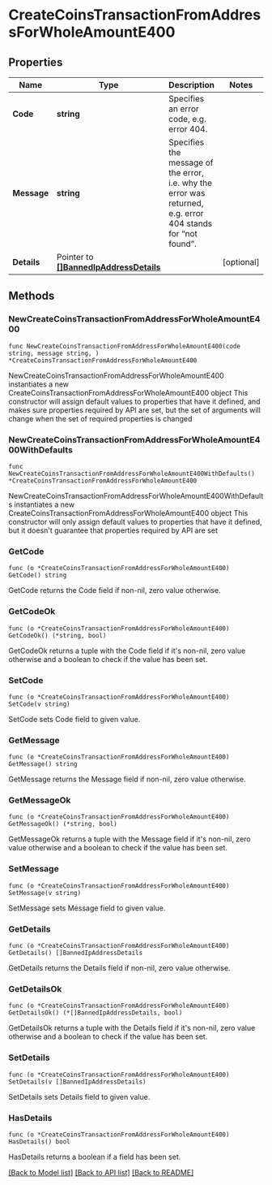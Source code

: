 # CreateCoinsTransactionFromAddressForWholeAmountE400

## Properties

Name | Type | Description | Notes
------------ | ------------- | ------------- | -------------
**Code** | **string** | Specifies an error code, e.g. error 404. | 
**Message** | **string** | Specifies the message of the error, i.e. why the error was returned, e.g. error 404 stands for “not found”. | 
**Details** | Pointer to [**[]BannedIpAddressDetails**](BannedIpAddressDetails.md) |  | [optional] 

## Methods

### NewCreateCoinsTransactionFromAddressForWholeAmountE400

`func NewCreateCoinsTransactionFromAddressForWholeAmountE400(code string, message string, ) *CreateCoinsTransactionFromAddressForWholeAmountE400`

NewCreateCoinsTransactionFromAddressForWholeAmountE400 instantiates a new CreateCoinsTransactionFromAddressForWholeAmountE400 object
This constructor will assign default values to properties that have it defined,
and makes sure properties required by API are set, but the set of arguments
will change when the set of required properties is changed

### NewCreateCoinsTransactionFromAddressForWholeAmountE400WithDefaults

`func NewCreateCoinsTransactionFromAddressForWholeAmountE400WithDefaults() *CreateCoinsTransactionFromAddressForWholeAmountE400`

NewCreateCoinsTransactionFromAddressForWholeAmountE400WithDefaults instantiates a new CreateCoinsTransactionFromAddressForWholeAmountE400 object
This constructor will only assign default values to properties that have it defined,
but it doesn't guarantee that properties required by API are set

### GetCode

`func (o *CreateCoinsTransactionFromAddressForWholeAmountE400) GetCode() string`

GetCode returns the Code field if non-nil, zero value otherwise.

### GetCodeOk

`func (o *CreateCoinsTransactionFromAddressForWholeAmountE400) GetCodeOk() (*string, bool)`

GetCodeOk returns a tuple with the Code field if it's non-nil, zero value otherwise
and a boolean to check if the value has been set.

### SetCode

`func (o *CreateCoinsTransactionFromAddressForWholeAmountE400) SetCode(v string)`

SetCode sets Code field to given value.


### GetMessage

`func (o *CreateCoinsTransactionFromAddressForWholeAmountE400) GetMessage() string`

GetMessage returns the Message field if non-nil, zero value otherwise.

### GetMessageOk

`func (o *CreateCoinsTransactionFromAddressForWholeAmountE400) GetMessageOk() (*string, bool)`

GetMessageOk returns a tuple with the Message field if it's non-nil, zero value otherwise
and a boolean to check if the value has been set.

### SetMessage

`func (o *CreateCoinsTransactionFromAddressForWholeAmountE400) SetMessage(v string)`

SetMessage sets Message field to given value.


### GetDetails

`func (o *CreateCoinsTransactionFromAddressForWholeAmountE400) GetDetails() []BannedIpAddressDetails`

GetDetails returns the Details field if non-nil, zero value otherwise.

### GetDetailsOk

`func (o *CreateCoinsTransactionFromAddressForWholeAmountE400) GetDetailsOk() (*[]BannedIpAddressDetails, bool)`

GetDetailsOk returns a tuple with the Details field if it's non-nil, zero value otherwise
and a boolean to check if the value has been set.

### SetDetails

`func (o *CreateCoinsTransactionFromAddressForWholeAmountE400) SetDetails(v []BannedIpAddressDetails)`

SetDetails sets Details field to given value.

### HasDetails

`func (o *CreateCoinsTransactionFromAddressForWholeAmountE400) HasDetails() bool`

HasDetails returns a boolean if a field has been set.


[[Back to Model list]](../README.md#documentation-for-models) [[Back to API list]](../README.md#documentation-for-api-endpoints) [[Back to README]](../README.md)


